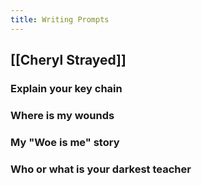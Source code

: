 ```yaml
---
title: Writing Prompts
---
```


## [[Cheryl Strayed]]
### Explain your key chain
### Where is my wounds
### My "Woe is me" story
### Who or what is your darkest teacher

